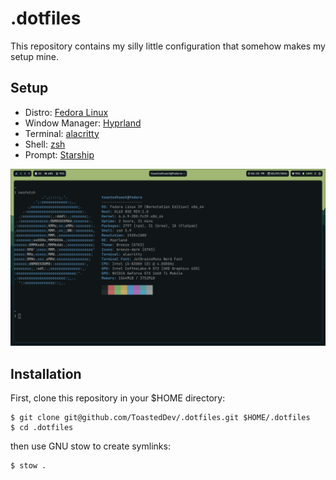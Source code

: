 # .dotfiles

This repository contains my silly little configuration that somehow makes my setup mine.

## Setup

- Distro: [Fedora Linux](https://fedoraproject.org)
- Window Manager: [Hyprland](https://hyprland.org)
- Terminal: [alacritty](https://github.com/alacritty/alacritty)
- Shell: [zsh](https://zsh.org)
- Prompt: [Starship](https://starship.rs)

![screenshot](https://raw.githubusercontent.com/ToastedDev/.dotfiles/main/screenshots/neofetch.png)

## Installation

First, clone this repository in your $HOME directory:

```
$ git clone git@github.com/ToastedDev/.dotfiles.git $HOME/.dotfiles
$ cd .dotfiles
```

then use GNU stow to create symlinks:

```
$ stow .
```
